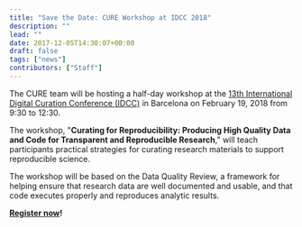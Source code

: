 ```yaml
---
title: "Save the Date: CURE Workshop at IDCC 2018"
description: ""
lead: ""
date: 2017-12-05T14:30:07+00:00
draft: false
tags: ["news"]
contributors: ["Staff"]
---
```


The CURE team will be hosting a half-day workshop at the [13th International Digital Curation Conference (IDCC)](http://www.dcc.ac.uk/events/idcc18) in Barcelona on February 19, 2018 from 9:30 to 12:30. 

The workshop, "**Curating for Reproducibility: Producing High Quality Data and Code for Transparent and Reproducible Research**," will teach participants practical strategies for curating research materials to support reproducible science.

The workshop will be based on the Data Quality Review, a framework for helping ensure that research data are well documented and usable, and that code executes properly and reproduces analytic results.

**[Register now](http://www.dcc.ac.uk/events/idcc18/registration)!**
